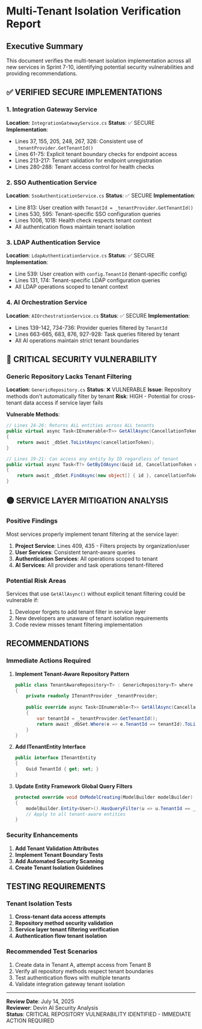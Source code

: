 # Multi-Tenant Isolation Verification Report

## Executive Summary
This document verifies the multi-tenant isolation implementation across all new services in Sprint 7-10, identifying potential security vulnerabilities and providing recommendations.

## ✅ VERIFIED SECURE IMPLEMENTATIONS

### 1. Integration Gateway Service
**Location**: `IntegrationGatewayService.cs`
**Status**: ✅ SECURE
**Implementation**:
- Lines 37, 155, 205, 248, 267, 326: Consistent use of `_tenantProvider.GetTenantId()`
- Lines 61-75: Explicit tenant boundary checks for endpoint access
- Lines 213-217: Tenant validation for endpoint unregistration
- Lines 280-288: Tenant access control for health checks

### 2. SSO Authentication Service
**Location**: `SsoAuthenticationService.cs`
**Status**: ✅ SECURE
**Implementation**:
- Line 813: User creation with `TenantId = _tenantProvider.GetTenantId()`
- Lines 530, 595: Tenant-specific SSO configuration queries
- Lines 1006, 1018: Health check respects tenant context
- All authentication flows maintain tenant isolation

### 3. LDAP Authentication Service
**Location**: `LdapAuthenticationService.cs`
**Status**: ✅ SECURE
**Implementation**:
- Line 539: User creation with `config.TenantId` (tenant-specific config)
- Lines 131, 174: Tenant-specific LDAP configuration queries
- All LDAP operations scoped to tenant context

### 4. AI Orchestration Service
**Location**: `AIOrchestrationService.cs`
**Status**: ✅ SECURE
**Implementation**:
- Lines 139-142, 734-736: Provider queries filtered by `TenantId`
- Lines 663-665, 683, 876, 927-928: Task queries filtered by tenant
- All AI operations maintain strict tenant boundaries

## 🔴 CRITICAL SECURITY VULNERABILITY

### Generic Repository Lacks Tenant Filtering
**Location**: `GenericRepository.cs`
**Status**: ❌ VULNERABLE
**Issue**: Repository methods don't automatically filter by tenant
**Risk**: HIGH - Potential for cross-tenant data access if service layer fails

**Vulnerable Methods**:
```csharp
// Lines 24-26: Returns ALL entities across ALL tenants
public virtual async Task<IEnumerable<T>> GetAllAsync(CancellationToken cancellationToken = default)
{
    return await _dbSet.ToListAsync(cancellationToken);
}

// Lines 19-21: Can access any entity by ID regardless of tenant
public virtual async Task<T?> GetByIdAsync(Guid id, CancellationToken cancellationToken = default)
{
    return await _dbSet.FindAsync(new object[] { id }, cancellationToken);
}
```

## 🟡 SERVICE LAYER MITIGATION ANALYSIS

### Positive Findings
Most services properly implement tenant filtering at the service layer:

1. **Project Service**: Lines 409, 435 - Filters projects by organization/user
2. **User Services**: Consistent tenant-aware queries
3. **Authentication Services**: All operations scoped to tenant
4. **AI Services**: All provider and task operations tenant-filtered

### Potential Risk Areas
Services that use `GetAllAsync()` without explicit tenant filtering could be vulnerable if:
1. Developer forgets to add tenant filter in service layer
2. New developers are unaware of tenant isolation requirements
3. Code review misses tenant filtering implementation

## RECOMMENDATIONS

### Immediate Actions Required

1. **Implement Tenant-Aware Repository Pattern**
   ```csharp
   public class TenantAwareRepository<T> : GenericRepository<T> where T : class, ITenantEntity
   {
       private readonly ITenantProvider _tenantProvider;
       
       public override async Task<IEnumerable<T>> GetAllAsync(CancellationToken cancellationToken = default)
       {
           var tenantId = _tenantProvider.GetTenantId();
           return await _dbSet.Where(e => e.TenantId == tenantId).ToListAsync(cancellationToken);
       }
   }
   ```

2. **Add ITenantEntity Interface**
   ```csharp
   public interface ITenantEntity
   {
       Guid TenantId { get; set; }
   }
   ```

3. **Update Entity Framework Global Query Filters**
   ```csharp
   protected override void OnModelCreating(ModelBuilder modelBuilder)
   {
       modelBuilder.Entity<User>().HasQueryFilter(u => u.TenantId == _tenantProvider.GetTenantId());
       // Apply to all tenant-aware entities
   }
   ```

### Security Enhancements

1. **Add Tenant Validation Attributes**
2. **Implement Tenant Boundary Tests**
3. **Add Automated Security Scanning**
4. **Create Tenant Isolation Guidelines**

## TESTING REQUIREMENTS

### Tenant Isolation Tests
1. **Cross-tenant data access attempts**
2. **Repository method security validation**
3. **Service layer tenant filtering verification**
4. **Authentication flow tenant isolation**

### Recommended Test Scenarios
1. Create data in Tenant A, attempt access from Tenant B
2. Verify all repository methods respect tenant boundaries
3. Test authentication flows with multiple tenants
4. Validate integration gateway tenant isolation

---
**Review Date**: July 14, 2025  
**Reviewer**: Devin AI Security Analysis  
**Status**: CRITICAL REPOSITORY VULNERABILITY IDENTIFIED - IMMEDIATE ACTION REQUIRED
